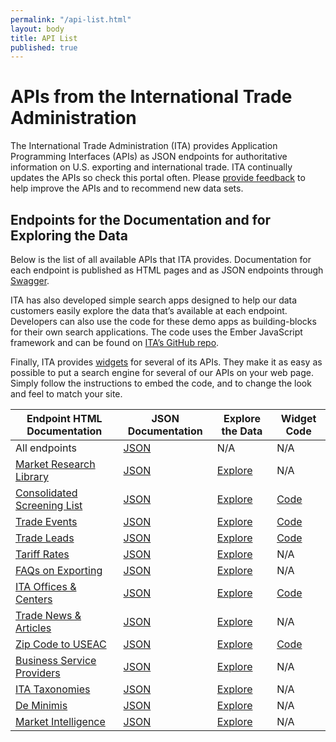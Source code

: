 ```yaml
---
permalink: "/api-list.html"
layout: body
title: API List
published: true
---
```


# APIs from the International Trade Administration

The International Trade Administration (ITA) provides Application Programming Interfaces (APIs) as JSON endpoints for authoritative information on U.S. exporting and international trade.  ITA continually updates the APIs so check this portal often.  Please [provide feedback](contact.html) to help improve the APIs and to recommend new data sets.

## Endpoints for the Documentation and for Exploring the Data

Below is the list of all available APIs that ITA provides.  Documentation for each endpoint is published as HTML pages and as JSON endpoints through [Swagger](http://swagger.io/).

ITA has also developed simple search apps designed to help our data customers easily explore the data that’s available at each endpoint. Developers can also use the code for these demo apps as building-blocks for their own search applications. The code uses the Ember JavaScript framework and can be found on [ITA’s GitHub repo](https://github.com/InternationalTradeAdministration/explorer).

Finally, ITA provides [widgets](search-widgets.html) for several of its APIs.  They make it as easy as possible to put a search engine for several of our APIs on your web page. Simply follow the instructions to embed the code, and to change the look and feel to match your site.

| Endpoint HTML Documentation	| JSON Documentation | Explore the Data | Widget Code
| -------------| -------------|-------------|-------------|
| All endpoints | [JSON](api/trade-apis.json) | N/A |  N/A | 
| [Market Research Library](market-research-library.html) | [JSON](api/market-research-library.json) | [Explore](http://internationaltradeadministration.github.io/explorer/#/market-research-library-entries) | N/A | 
| [Consolidated Screening List](consolidated-screening-list.html) | [JSON](api/consolidated-screening-lists.json) | [Explore](http://internationaltradeadministration.github.io/explorer/#/consolidated-screening-list-entries) | [Code](search-widgets.html) | 
| [Trade Events](trade-events.html) | [JSON](api/trade-events.json) | [Explore](http://internationaltradeadministration.github.io/explorer/#/trade-events) | [Code](search-widgets.html) | 
| [Trade Leads](trade-leads.html) | [JSON](api/trade-leads.json) | [Explore](http://internationaltradeadministration.github.io/explorer/#/trade-leads) | [Code](search-widgets.html) | 
| [Tariff Rates](tariff-rates.html) | [JSON](api/tariff-rates.json) | [Explore](http://internationaltradeadministration.github.io/explorer/#/tariff-rates) | N/A | 
| [FAQs on Exporting](faqs-exporting.html) | [JSON](api/ita-faqs.json) | [Explore](http://internationaltradeadministration.github.io/explorer/#/ita-faqs) | N/A | 
| [ITA Offices & Centers](ita-office-locations.html) | [JSON](api/ita-office-locations.json) | [Explore](http://internationaltradeadministration.github.io/explorer/#/ita-office-locations) | [Code](search-widgets.html) | 
| [Trade News & Articles](ita-trade-articles.html) |[JSON](api/ita-articles.json) | [Explore](http://internationaltradeadministration.github.io/explorer/#/sharepoint-trade-articles) | N/A | 
| [Zip Code to USEAC](ita-zip-codes.html) | [JSON](api/zip-code-to-useac.json) | [Explore](http://internationaltradeadministration.github.io/explorer/#/ita-zip-codes) | [Code](search-widgets.html) | 
| [Business Service Providers](business-service-providers.html) | [JSON](api/business-service-providers.json) | [Explore](http://internationaltradeadministration.github.io/explorer/#/business-service-providers) | N/A | 
| [ITA Taxonomies](ita-taxonomies.html) | [JSON](api/ita-taxonomies.json) | [Explore](http://internationaltradeadministration.github.io/explorer/#/ita-taxonomies) | N/A |
| [De Minimis](de-minimis.html) | [JSON](api/de-minimis.json) | [Explore](http://internationaltradeadministration.github.io/explorer/#/de-minimis) | N/A | 
| [Market Intelligence](market-intelligence.html) | [JSON](api/market-intelligence.json) | [Explore](http://internationaltradeadministration.github.io/explorer/#/market-intelligence) | N/A | 